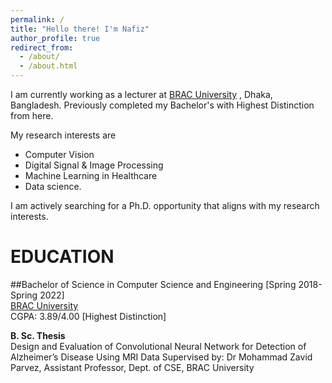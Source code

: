 ```yaml
---
permalink: /
title: "Hello there! I'm Nafiz"
author_profile: true
redirect_from: 
  - /about/
  - /about.html
---
```


I am currently working as a lecturer at [BRAC University](www.bracu.ac.bd) , Dhaka, Bangladesh. Previously completed my Bachelor's with Highest Distinction from here.

My research interests are 

* Computer Vision
* Digital Signal & Image Processing
* Machine Learning in Healthcare
* Data science.

I am actively searching for a Ph.D. opportunity that aligns with my research interests.

# EDUCATION

##Bachelor of Science in Computer Science and Engineering [Spring 2018- Spring 2022]  
[BRAC University](www.bracu.ac.bd)  
CGPA: 3.89/4.00 [Highest Distinction]


**B. Sc. Thesis**  
Design and Evaluation of Convolutional Neural Network for Detection of Alzheimer’s Disease Using MRI Data
Supervised by: Dr Mohammad Zavid Parvez, Assistant Professor, Dept. of CSE, BRAC University

